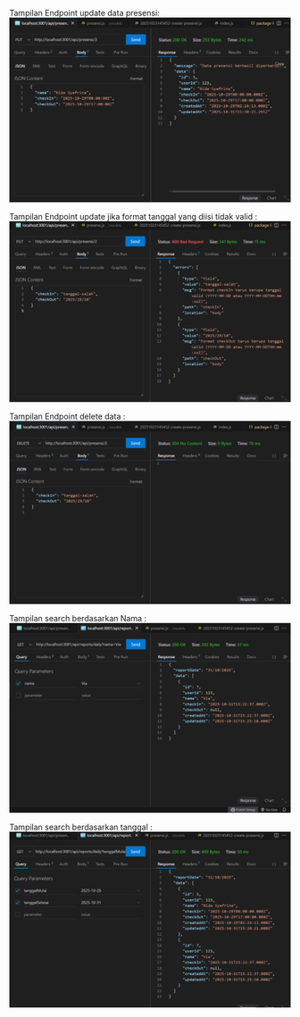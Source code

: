  Tampilan Endpoint update data presensi:
![Tampilan Endpoint Presensi Check-in](SS/UpdatePresensi.png)

Tampilan Endpoint update jika format tanggal yang diisi tidak valid :
![Tampilan Endpoint update jika format tanggal yang diisi tidak valid](SS/UpdateTidakValid.png)

Tampilan  Endpoint delete data :
![Tampilan  Endpoint delete datat](SS/DeleteEndpoint.png)

Tampilan search berdasarkan Nama :
![Tampilan Endpoint Seatch Nama](SS/SearchNama.png)

Tampilan search berdasarkan tanggal :
![Tampilan search berdasarkan tanggal](SS/SearchTanggal.png)
